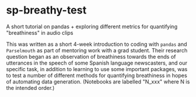 # sp-breathy-test
A short tutorial on pandas + exploring different metrics for quantifying "breathiness" in audio clips

This was written as a short 4-week introduction to coding with `pandas` and `Parselmouth` as part of mentoring work with a grad student. 
Their research question began as an observation of breathiness towards the ends of utterances in the speech of some Spanish language newscasters, 
and our specific task, in addition to learning to use some important packages, was to test a number of different methods for quantifying breathiness 
in hopes of automating data generation. (Notebooks are labelled "N_xxx" where N is the intended order.)
